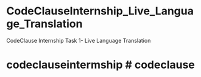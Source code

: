 # CodeClauseInternship_Live_Language_Translation
CodeClause Internship Task 1- Live Language Translation
# codeclauseintermship # codeclause 
